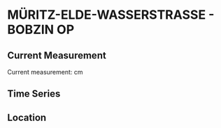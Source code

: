 # MÜRITZ-ELDE-WASSERSTRASSE - BOBZIN OP

## Current Measurement

Current measurement: <Value topic="rivers/pegel-online/MEW/BOBZIN-OP/measurementValue"/> cm

## Time Series

<TimeSeries topic="rivers/pegel-online/MEW/BOBZIN-OP/measurementValue" period="week" />

## Location

<WorldMap>
  <Marker lat="53.49190400155778" lon="12.071895267350172" labelTopic="rivers/pegel-online/MEW/BOBZIN-OP/measurementValue" />
</WorldMap>
